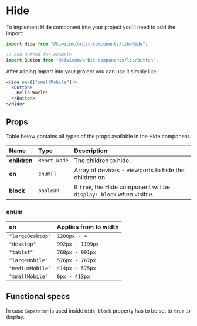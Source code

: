 # Hide
To implement Hide component into your project you'll need to add the import:
```jsx
import Hide from "@kiwicom/orbit-components/lib/Hide";

// and Button for example
import Button from "@kiwicom/orbit-components/lib/Button";
```
After adding import into your project you can use it simply like:
```jsx
<Hide on={["smallMobile"]}>
  <Button>
    Hello World!
  </Button>
</Hide>
```
## Props
Table below contains all types of the props available in the Hide component.

| Name          | Type              | Description                     |
| :------------ | :---------------- |:------------------------------- |
| **children**  | `React.Node`      | The children to hide. 
| **on**        | [`enum[]`](#enum) | Array of devices - viewports to hide the children on.
| **block**     | `boolean`         | If `true`, the Hide component will be `display: block` when visible.
  
### enum
| on                | Applies from to width |
| :---------------- | :-------------------- |
| `"largeDesktop"`  | `1200px - ∞`          |
| `"desktop"`       | `992px - 1199px`      |
| `"tablet"`        | `768px - 991px`       |
| `"largeMobile"`   | `576px - 767px`       |
| `"mediumMobile"`  | `414px - 575px`       |
| `"smallMobile"`   | `0px - 413px`         |

## Functional specs
In case `Separator` is used inside `Hide`, `block` property has to be set to `true` to display.
